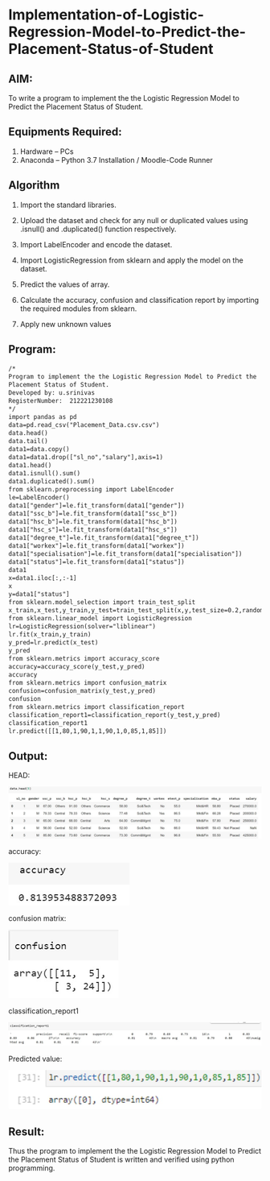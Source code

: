 # Implementation-of-Logistic-Regression-Model-to-Predict-the-Placement-Status-of-Student

## AIM:
To write a program to implement the the Logistic Regression Model to Predict the Placement Status of Student.

## Equipments Required:
1. Hardware – PCs
2. Anaconda – Python 3.7 Installation / Moodle-Code Runner

## Algorithm
1. Import the standard libraries.

2. Upload the dataset and check for any null or duplicated values using .isnull() and .duplicated() function respectively.

3. Import LabelEncoder and encode the dataset.

4. Import LogisticRegression from sklearn and apply the model on the dataset.

5. Predict the values of array.

6. Calculate the accuracy, confusion and classification report by importing the required modules from sklearn.

7. Apply new unknown values

## Program:
```
/*
Program to implement the the Logistic Regression Model to Predict the Placement Status of Student.
Developed by: u.srinivas
RegisterNumber:  212221230108
*/
import pandas as pd
data=pd.read_csv("Placement_Data.csv.csv")
data.head()
data.tail()
data1=data.copy()
data1=data1.drop(["sl_no","salary"],axis=1) 
data1.head() 
data1.isnull().sum() 
data1.duplicated().sum()
from sklearn.preprocessing import LabelEncoder
le=LabelEncoder() 
data1["gender"]=le.fit_transform(data1["gender"]) 
data1["ssc_b"]=le.fit_transform(data1["ssc_b"]) 
data1["hsc_b"]=le.fit_transform(data1["hsc_b"])
data1["hsc_s"]=le.fit_transform(data1["hsc_s"])
data1["degree_t"]=le.fit_transform(data1["degree_t"])
data1["workex"]=le.fit_transform(data1["workex"])
data1["specialisation"]=le.fit_transform(data1["specialisation"])
data1["status"]=le.fit_transform(data1["status"])
data1
x=data1.iloc[:,:-1] 
x
y=data1["status"]
from sklearn.model_selection import train_test_split
x_train,x_test,y_train,y_test=train_test_split(x,y,test_size=0.2,random_state=0)
from sklearn.linear_model import LogisticRegression
lr=LogisticRegression(solver="liblinear")
lr.fit(x_train,y_train)
y_pred=lr.predict(x_test) 
y_pred
from sklearn.metrics import accuracy_score 
accuracy=accuracy_score(y_test,y_pred) 
accuracy
from sklearn.metrics import confusion_matrix
confusion=confusion_matrix(y_test,y_pred)
confusion
from sklearn.metrics import classification_report
classification_report1=classification_report(y_test,y_pred)
classification_report1
lr.predict([[1,80,1,90,1,1,90,1,0,85,1,85]])
```


## Output:
HEAD:

![output](111.jPg)

accuracy:

![output](222.jPg)

confusion matrix:

![output](333.jPg)

classification_report1


![output](444.jPg)

Predicted value:

![output](555.jPg)
## Result:
Thus the program to implement the the Logistic Regression Model to Predict the Placement Status of Student is written and verified using python programming.
